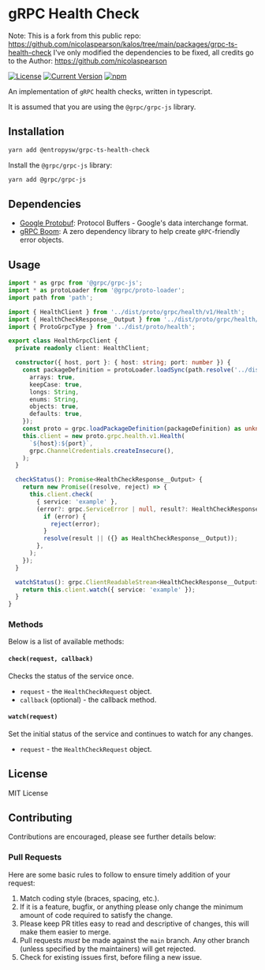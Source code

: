 # gRPC Health Check

Note: This is a fork from this public repo: https://github.com/nicolaspearson/kalos/tree/main/packages/grpc-ts-health-check
I've only modified the dependencies to be fixed, all credits go to the Author: https://github.com/nicolaspearson

[![License][license-image]][license-url]
[![Current Version](https://img.shields.io/npm/v/@entropysw/grpc-ts-health-check.svg)](https://www.npmjs.com/package/@entropysw/grpc-ts-health-check)
[![npm](https://img.shields.io/npm/dw/@entropysw/grpc-ts-health-check.svg)](https://www.npmjs.com/package/@entropysw/grpc-ts-health-check)

[license-url]: https://opensource.org/licenses/MIT
[license-image]: https://img.shields.io/npm/l/make-coverage-badge.svg

An implementation of `gRPC` health checks, written in typescript.

It is assumed that you are using the `@grpc/grpc-js` library.

## Installation

```sh
yarn add @entropysw/grpc-ts-health-check
```

Install the `@grpc/grpc-js` library:

```sh
yarn add @grpc/grpc-js
```

## Dependencies

- [Google Protobuf](https://www.npmjs.com/package/google-protobuf): Protocol Buffers - Google's data
  interchange format.
- [gRPC Boom](https://www.npmjs.com/package/grpc-boom): A zero dependency library to help create
  `gRPC`-friendly error objects.

## Usage

```typescript
import * as grpc from '@grpc/grpc-js';
import * as protoLoader from '@grpc/proto-loader';
import path from 'path';

import { HealthClient } from '../dist/proto/grpc/health/v1/Health';
import { HealthCheckResponse__Output } from '../dist/proto/grpc/health/v1/HealthCheckResponse';
import { ProtoGrpcType } from '../dist/proto/health';

export class HealthGrpcClient {
  private readonly client: HealthClient;

  constructor({ host, port }: { host: string; port: number }) {
    const packageDefinition = protoLoader.loadSync(path.resolve('../dist/proto/health.proto'), {
      arrays: true,
      keepCase: true,
      longs: String,
      enums: String,
      objects: true,
      defaults: true,
    });
    const proto = grpc.loadPackageDefinition(packageDefinition) as unknown as ProtoGrpcType;
    this.client = new proto.grpc.health.v1.Health(
      `${host}:${port}`,
      grpc.ChannelCredentials.createInsecure(),
    );
  }

  checkStatus(): Promise<HealthCheckResponse__Output> {
    return new Promise((resolve, reject) => {
      this.client.check(
        { service: 'example' },
        (error?: grpc.ServiceError | null, result?: HealthCheckResponse__Output): void => {
          if (error) {
            reject(error);
          }
          resolve(result || ({} as HealthCheckResponse__Output));
        },
      );
    });
  }

  watchStatus(): grpc.ClientReadableStream<HealthCheckResponse__Output> {
    return this.client.watch({ service: 'example' });
  }
}
```

### Methods

Below is a list of available methods:

#### `check(request, callback)`

Checks the status of the service once.

- `request` - the `HealthCheckRequest` object.
- `callback` (optional) - the callback method.

#### `watch(request)`

Set the initial status of the service and continues to watch for any changes.

- `request` - the `HealthCheckRequest` object.

## License

MIT License

## Contributing

Contributions are encouraged, please see further details below:

### Pull Requests

Here are some basic rules to follow to ensure timely addition of your request:

1. Match coding style (braces, spacing, etc.).
2. If it is a feature, bugfix, or anything please only change the minimum amount of code required to
   satisfy the change.
3. Please keep PR titles easy to read and descriptive of changes, this will make them easier to
   merge.
4. Pull requests _must_ be made against the `main` branch. Any other branch (unless specified by the
   maintainers) will get rejected.
5. Check for existing issues first, before filing a new issue.
